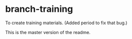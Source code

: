 # branch-training
To create training materials. (Added period to fix that bug.)

This is the master version of the readme.
